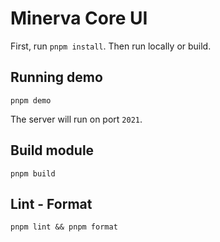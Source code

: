 # Minerva Core UI

First, run `pnpm install`. Then run locally or build.

## Running demo

```
pnpm demo
```

The server will run on port `2021`.

## Build module

```
pnpm build
```

## Lint - Format

```
pnpm lint && pnpm format
```
